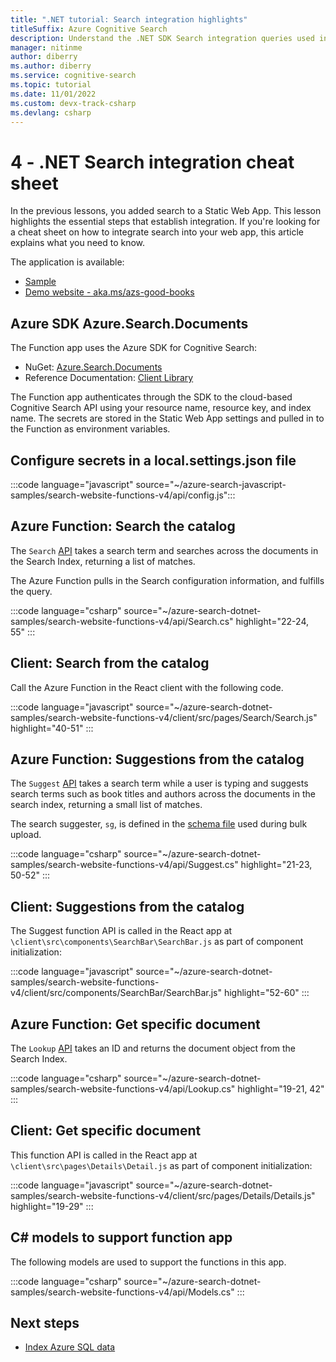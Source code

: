 ```yaml
---
title: ".NET tutorial: Search integration highlights"
titleSuffix: Azure Cognitive Search
description: Understand the .NET SDK Search integration queries used in the Search-enabled website with this cheat sheet.
manager: nitinme
author: diberry
ms.author: diberry
ms.service: cognitive-search
ms.topic: tutorial
ms.date: 11/01/2022
ms.custom: devx-track-csharp
ms.devlang: csharp
---
```


# 4 - .NET Search integration cheat sheet

In the previous lessons, you added search to a Static Web App. This lesson highlights the essential steps that establish integration. If you're looking for a cheat sheet on how to integrate search into your web app, this article explains what you need to know.

The application is available: 
* [Sample](https://github.com/azure-samples/azure-search-dotnet-samples/tree/master/search-website-functions-v4)
* [Demo website - aka.ms/azs-good-books](https://aka.ms/azs-good-books)

## Azure SDK Azure.Search.Documents

The Function app uses the Azure SDK for Cognitive Search:

* NuGet: [Azure.Search.Documents](https://www.nuget.org/packages/Azure.Search.Documents/)
* Reference Documentation: [Client Library](/dotnet/api/overview/azure/search)

The Function app authenticates through the SDK to the cloud-based Cognitive Search API using your resource name, resource key, and index name. The secrets are stored in the Static Web App settings and pulled in to the Function as environment variables. 

## Configure secrets in a local.settings.json file

:::code language="javascript" source="~/azure-search-javascript-samples/search-website-functions-v4/api/config.js":::

## Azure Function: Search the catalog

The `Search` [API](https://github.com/Azure-Samples/azure-search-dotnet-samples/blob/master/search-website-functions-v4/api/Search.cs) takes a search term and searches across the documents in the Search Index, returning a list of matches. 

The Azure Function pulls in the Search configuration information, and fulfills the query.

:::code language="csharp" source="~/azure-search-dotnet-samples/search-website-functions-v4/api/Search.cs" highlight="22-24, 55" :::

## Client: Search from the catalog

Call the Azure Function in the React client with the following code. 

:::code language="javascript" source="~/azure-search-dotnet-samples/search-website-functions-v4/client/src/pages/Search/Search.js" highlight="40-51" :::

## Azure Function: Suggestions from the catalog

The `Suggest` [API](https://github.com/Azure-Samples/azure-search-dotnet-samples/blob/master/search-website-functions-v4/api/Suggest.cs) takes a search term while a user is typing and suggests search terms such as book titles and authors across the documents in the search index, returning a small list of matches. 

The search suggester, `sg`, is defined in the [schema file](https://github.com/Azure-Samples/azure-search-dotnet-samples/blob/master/search-website-functions-v4/bulk-insert/BookSearchIndex.cs) used during bulk upload.

:::code language="csharp" source="~/azure-search-dotnet-samples/search-website-functions-v4/api/Suggest.cs" highlight="21-23, 50-52" :::

## Client: Suggestions from the catalog

The Suggest function API is called in the React app at `\client\src\components\SearchBar\SearchBar.js` as part of component initialization:

:::code language="javascript" source="~/azure-search-dotnet-samples/search-website-functions-v4/client/src/components/SearchBar/SearchBar.js" highlight="52-60" :::

## Azure Function: Get specific document 

The `Lookup` [API](https://github.com/Azure-Samples/azure-search-dotnet-samples/blob/master/search-website-functions-v4/api/Lookup.cs) takes an ID and returns the document object from the Search Index. 

:::code language="csharp" source="~/azure-search-dotnet-samples/search-website-functions-v4/api/Lookup.cs" highlight="19-21, 42" :::

## Client: Get specific document 

This function API is called in the React app at `\client\src\pages\Details\Detail.js` as part of component initialization:

:::code language="javascript" source="~/azure-search-dotnet-samples/search-website-functions-v4/client/src/pages/Details/Details.js" highlight="19-29" :::

## C# models to support function app

The following models are used to support the functions in this app.

:::code language="csharp" source="~/azure-search-dotnet-samples/search-website-functions-v4/api/Models.cs" :::

## Next steps

* [Index Azure SQL data](search-indexer-tutorial.md)
